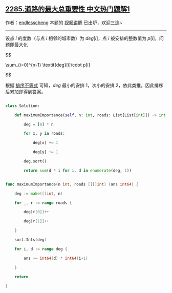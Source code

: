 ## [2285.道路的最大总重要性 中文热门题解1](https://leetcode.cn/problems/maximum-total-importance-of-roads/solutions/100000/by-endlesscheng-9p6y)

作者：[endlesscheng](https://leetcode.cn/u/endlesscheng)
本题的 [视频讲解](https://www.bilibili.com/video/BV1iF41157dG/) 已出炉，欢迎三连~

---


设点 $i$ 的度数（与点 $i$ 相邻的城市数）为 $\textit{deg}[i]$，点 $i$ 被安排的整数值为 $p[i]$，问题即最大化

$$
\sum_{i=0}^{n-1} \textit{deg}[i]\cdot p[i]
$$

根据 [排序不等式](https://baike.baidu.com/item/%E6%8E%92%E5%BA%8F%E4%B8%8D%E7%AD%89%E5%BC%8F/7775728) 可知，$\textit{deg}$ 最小的安排 $1$，次小的安排 $2$，依此类推。因此排序后累加即得到答案。

```Python [sol1-Python3]
class Solution:
    def maximumImportance(self, n: int, roads: List[List[int]]) -> int:
        deg = [0] * n
        for x, y in roads:
            deg[x] += 1
            deg[y] += 1
        deg.sort()
        return sum(d * i for i, d in enumerate(deg, 1))
```

```go [sol1-Go]
func maximumImportance(n int, roads [][]int) (ans int64) {
	deg := make([]int, n)
	for _, r := range roads {
		deg[r[0]]++
		deg[r[1]]++
	}
	sort.Ints(deg)
	for i, d := range deg {
		ans += int64(d) * int64(i+1)
	}
	return
}
```
